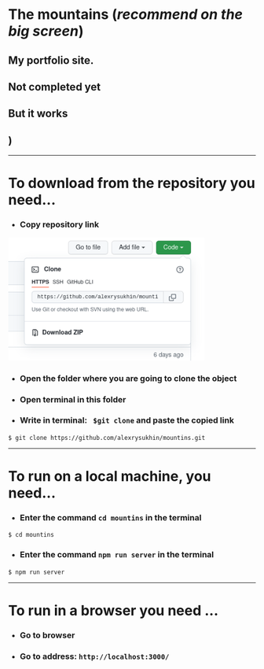 # The mountains  (*recommend on the big screen*)



## My portfolio site.  
## Not completed **yet** 
## But it works
## )
____


# To download from the repository you need...

+ ### Copy repository link


<img src="public/img/code-link.png"  width="400" height = "250">

+ ### Open the folder where you are going to clone the object

+ ### Open terminal in this folder

+ ### Write in terminal:  ` $git clone` and paste the copied link

```
$ git clone https://github.com/alexrysukhin/mountins.git

```
____
# To run on a local machine, you need...

+ ### Enter the command `cd mountins` in the terminal

```
$ cd mountins
```
+ ### Enter the command `npm run server` in the terminal


```
$ npm run server
```
____
# To run in a browser you need ...

+ ### Go to browser

+ ### Go to address: `http://localhost:3000/`